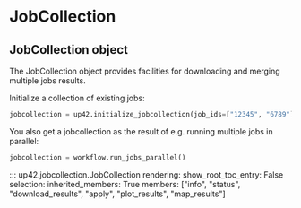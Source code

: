 # JobCollection

## JobCollection object

The JobCollection object provides facilities for downloading and merging
multiple jobs results.

Initialize a collection of existing jobs:

```python
jobcollection = up42.initialize_jobcollection(job_ids=["12345", "6789"])
```

You also get a jobcollection as the result of e.g. running multiple jobs in parallel:
```python
jobcollection = workflow.run_jobs_parallel()
```

::: up42.jobcollection.JobCollection
    rendering:
        show_root_toc_entry: False
    selection:
        inherited_members: True
        members: ["info", "status", "download_results", "apply", "plot_results", 
            "map_results"]
